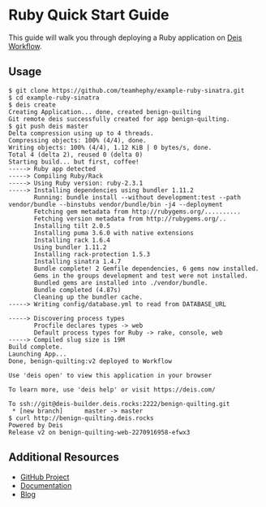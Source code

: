 # Ruby Quick Start Guide

This guide will walk you through deploying a Ruby application on [Deis Workflow][].

## Usage

```console
$ git clone https://github.com/teamhephy/example-ruby-sinatra.git
$ cd example-ruby-sinatra
$ deis create
Creating Application... done, created benign-quilting
Git remote deis successfully created for app benign-quilting.
$ git push deis master
Delta compression using up to 4 threads.
Compressing objects: 100% (4/4), done.
Writing objects: 100% (4/4), 1.12 KiB | 0 bytes/s, done.
Total 4 (delta 2), reused 0 (delta 0)
Starting build... but first, coffee!
-----> Ruby app detected
-----> Compiling Ruby/Rack
-----> Using Ruby version: ruby-2.3.1
-----> Installing dependencies using bundler 1.11.2
       Running: bundle install --without development:test --path vendor/bundle --binstubs vendor/bundle/bin -j4 --deployment
       Fetching gem metadata from http://rubygems.org/..........
       Fetching version metadata from http://rubygems.org/..
       Installing tilt 2.0.5
       Installing puma 3.6.0 with native extensions
       Installing rack 1.6.4
       Using bundler 1.11.2
       Installing rack-protection 1.5.3
       Installing sinatra 1.4.7
       Bundle complete! 2 Gemfile dependencies, 6 gems now installed.
       Gems in the groups development and test were not installed.
       Bundled gems are installed into ./vendor/bundle.
       Bundle completed (4.87s)
       Cleaning up the bundler cache.
-----> Writing config/database.yml to read from DATABASE_URL

-----> Discovering process types
       Procfile declares types -> web
       Default process types for Ruby -> rake, console, web
-----> Compiled slug size is 19M
Build complete.
Launching App...
Done, benign-quilting:v2 deployed to Workflow

Use 'deis open' to view this application in your browser

To learn more, use 'deis help' or visit https://deis.com/

To ssh://git@deis-builder.deis.rocks:2222/benign-quilting.git
 * [new branch]      master -> master
$ curl http://benign-quilting.deis.rocks
Powered by Deis
Release v2 on benign-quilting-web-2270916958-efwx3
```

## Additional Resources

* [GitHub Project](https://github.com/teamhephy/workflow)
* [Documentation](https://deis.com/docs/workflow/)
* [Blog](https://deis.com/blog/)

[Deis Workflow]: https://github.com/teamhephy/workflow#readme
